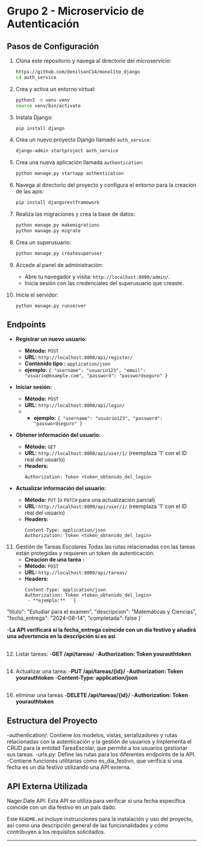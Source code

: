 # Grupo 2 - Microservicio de Autenticación

## Pasos de Configuración


1. Clona este repositorio y navega al directorio del microservicio:
    ```bash
    https://github.com/denilsonC14/monolito_django
    cd auth_service
    ```

2. Crea y activa un entorno virtual:
    ```bash
    python3 -m venv venv
    source venv/bin/activate
    ```

3. Instala Django:
    ```bash
    pip install django
    ```

4. Crea un nuevo proyecto Django llamado `auth_service`:
    ```bash
    django-admin startproject auth_service
    ```

5. Crea una nueva aplicación llamada `authentication`:
    ```bash
    python manage.py startapp authentication
    ```

6. Navega al directorio del proyecto y configura el entorno para la creacion de las apis:
    ```bash
    pip install djangorestframework
    ```

7. Realiza las migraciones y crea la base de datos:
    ```bash
    python manage.py makemigrations
    python manage.py migrate
    ```

8. Crea un superusuario:
    ```bash
    python manage.py createsuperuser
    ```

9. Accede al panel de administración:
    - Abre tu navegador y visita: `http://localhost:8000/admin/`.
    - Inicia sesión con las credenciales del superusuario que creaste.

10. Inicia el servidor:
    ```bash
    python manage.py runserver
    ```

## Endpoints

- **Registrar un nuevo usuario:**
    - **Método:** `POST`
    - **URL:** `http://localhost:8000/api/register/`
    - **Contenido tipo :** `application/json`
    - **ejemplo:**  `{
  "username": "usuario123",
  "email": "usuario@example.com",
  "password": "passwordseguro"
}`
  
- **Iniciar sesión:**
    - **Método:** `POST`
    - **URL:** `http://localhost:8000/api/login/`
    -  - **ejemplo:**  `{
  "username": "usuario123",
  "password": "passwordseguro"
}`

- **Obtener información del usuario:**
    - **Método:** `GET`
    - **URL:** `http://localhost:8000/api/user/1/`  (reemplaza '1' con el ID real del usuario)
    - **Headers:**
        ```plaintext
        Authorization: Token <token_obtenido_del_login>
        ```

- **Actualizar información del usuario:**
    - **Método:** `PUT` (o `PATCH` para una actualización parcial)
    - **URL:** `http://localhost:8000/api/user/1/`  (reemplaza '1' con el ID real del usuario)
    - **Headers:**
        ```plaintext
        Content-Type: application/json
        Authorization: Token <token_obtenido_del_login>
        ```
11. Gestión de Tareas Escolares
    Todas las rutas relacionadas con las tareas están protegidas y requieren un token de autenticación.
    - **Creacion de una tarea :**
    - **Método:** `POST` 
    - **URL:** `http://localhost:8000/api/tareas/` 
    - **Headers:**
        ```plaintext
        Content-Type: application/json
        Authorization: Token <token_obtenido_del_login>
         - **ejemplo:**  `{
  "titulo": "Estudiar para el examen",
  "descripcion": "Matemáticas y Ciencias",
  "fecha_entrega": "2024-08-14",
  "completada": false
}`

-**La API verificará si la fecha_entrega coincide con un día festivo y añadirá una advertencia en la descripción si es así**
## 
12. Listar tareas:
-**GET /api/tareas/**
-**Authorization: Token yourauthtoken**
##
14. Actualizar una tarea:
-**PUT /api/tareas/{id}/**
-**Authorization: Token yourauthtoken**
-**Content-Type: application/json**
##
16. eliminar una tareas
-**DELETE /api/tareas/{id}/**
-**Authorization: Token yourauthtoken**

    

## Estructura del Proyecto

-authentication/: Contiene los modelos, vistas, serializadores y rutas relacionadas con la autenticación y la gestión de usuarios y Implementa el CRUD para la entidad TareaEscolar, que permite a los usuarios gestionar sus tareas.
-urls.py: Define las rutas para los diferentes endpoints de la API.
-Contiene funciones utilitarias como es_dia_festivo, que verifica si una fecha es un día festivo utilizando una API externa.
## API Externa Utilizada
Nager.Date API: Esta API se utiliza para verificar si una fecha específica coincide con un día festivo en un país dado.

Este `README.md` incluye instrucciones para la instalación y uso del proyecto, así como una descripción general de las funcionalidades y cómo contribuyen a los requisitos solicitados.


********


